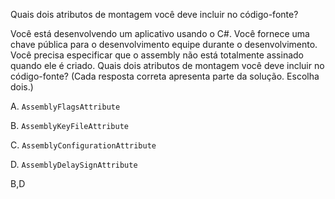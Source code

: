 ﻿Quais dois atributos de montagem você deve incluir no código-fonte?

Você está desenvolvendo um aplicativo usando o C#. Você fornece uma chave pública para o desenvolvimento
equipe durante o desenvolvimento.
Você precisa especificar que o assembly não está totalmente assinado quando ele é criado.
Quais dois atributos de montagem você deve incluir no código-fonte? (Cada resposta correta
apresenta parte da solução. Escolha dois.)

A.
`AssemblyFlagsAttribute`

B.
`AssemblyKeyFileAttribute`

C.
`AssemblyConfigurationAttribute`

D.
`AssemblyDelaySignAttribute`



B,D


